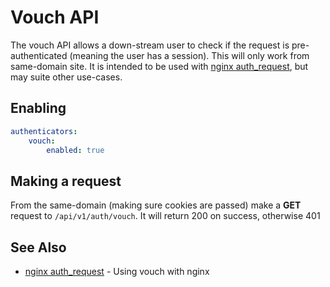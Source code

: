 # Vouch API

The vouch API allows a down-stream user to check if the request is pre-authenticated (meaning the user has a session).  This will only work
from same-domain site.  It is intended to be used with [nginx auth_request](../cookbooks/nginx-auth-request), but may suite other use-cases.

## Enabling

```yaml
authenticators:
    vouch:
        enabled: true
```

## Making a request

From the same-domain (making sure cookies are passed) make a **GET** request to `/api/v1/auth/vouch`.  It will return 200 on success, otherwise 401

## See Also

- [nginx auth_request](/cookbooks/nginx-auth-request.md) - Using vouch with nginx
